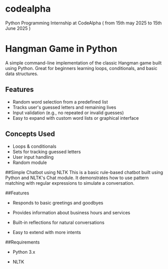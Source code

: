 # codealpha
Python Programming Internship at CodeAlpha ( from 15th may 2025 to 15th June 2025 )

# Hangman Game in Python

A simple command-line implementation of the classic Hangman game built using Python. Great for beginners learning loops, conditionals, and basic data structures.

## Features
 * Random word selection from a predefined list
 * Tracks user's guessed letters and remaining lives
 * Input validation (e.g., no repeated or invalid guesses)
 * Easy to expand with custom word lists or graphical interface

## Concepts Used
* Loops & conditionals
* Sets for tracking guessed letters
* User input handling
* Random module


##Simple Chatbot using NLTK
This is a basic rule-based chatbot built using Python and NLTK's Chat module. It demonstrates how to use pattern matching with regular expressions to simulate a conversation.

##Features
* Responds to basic greetings and goodbyes

* Provides information about business hours and services

* Built-in reflections for natural conversations

* Easy to extend with more intents

##Requirements
* Python 3.x

* NLTK

